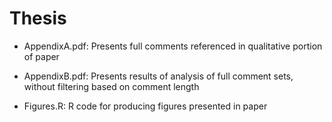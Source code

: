 # Thesis

* AppendixA.pdf: Presents full comments referenced in qualitative portion of paper 

* AppendixB.pdf: Presents results of analysis of full comment sets, without filtering based on comment length 

* Figures.R: R code for producing figures presented in paper 

